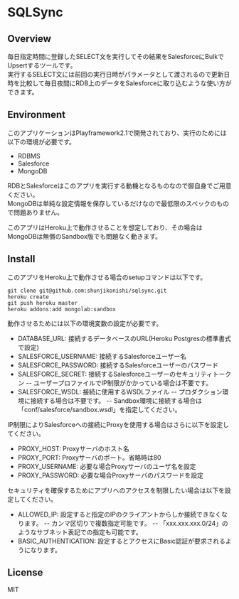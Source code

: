 SQLSync
=======

Overview
--------
毎日指定時間に登録したSELECT文を実行してその結果をSalesforceにBulkでUpsertするツールです。  
実行するSELECT文には前回の実行日時がパラメータとして渡されるので更新日時を比較して毎日夜間にRDB上のデータをSalesforceに取り込むような使い方ができます。

Environment
-----------
このアプリケーションはPlayframework2.1で開発されており、実行のためには以下の環境が必要です。

- RDBMS
- Salesforce
- MongoDB

RDBとSalesforceはこのアプリを実行する動機となるものなので御自身でご用意ください。  
MongoDBは単純な設定情報を保存しているだけなので最低限のスペックのもので問題ありません。  

このアプリはHeroku上で動作させることを想定しており、その場合はMongoDBは無償のSandbox版でも問題なく動きます。

Install
-------
このアプリをHeroku上で動作させる場合のsetupコマンドは以下です。

    git clone git@github.com:shunjikonishi/sqlsync.git
    heroku create
    git push heroku master
    heroku addons:add mongolab:sandbox

動作させるためには以下の環境変数の設定が必要です。

- DATABASE_URL: 接続するデータベースのURL(Heroku Postgresの標準書式で設定)
- SALESFORCE_USERNAME: 接続するSalesforceユーザー名
- SALESFORCE_PASSWORD: 接続するSalesforceユーザーのパスワード
- SALESFORCE_SECRET: 接続するSalesforceユーザーのセキュリティトークン
-- ユーザープロファイルでIP制限がかかっている場合は不要です。
- SALESFORCE_WSDL: 接続に使用するWSDLファイル
-- プロダクション環境に接続する場合は不要です。
-- Sandbox環境に接続する場合は「conf/salesforce/sandbox.wsdl」を指定してください。

IP制限によりSalesforceへの接続にProxyを使用する場合はさらに以下を設定してください。

- PROXY_HOST: Proxyサーバのホスト名
- PROXY_PORT: Proxyサーバのポート。省略時は80
- PROXY_USERNAME: 必要な場合Proxyサーバのユーザ名を設定
- PROXY_PASSWORD: 必要な場合Proxyサーバのパスワードを設定

セキュリティを確保するためにアプリへのアクセスを制限したい場合は以下を設定してください。

- ALLOWED_IP: 設定すると指定のIPのクライアントからしか接続できなくなります。
-- カンマ区切りで複数指定可能です。
-- 「xxx.xxx.xxx.0/24」のようなサブネット表記での指定も可能です。
- BASIC_AUTHENTICATION: 設定するとアクセスにBasic認証が要求されるようになります。




License
-------
MIT
